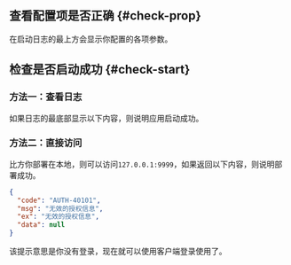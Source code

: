 ## 查看配置项是否正确 {#check-prop}

在启动日志的最上方会显示你配置的各项参数。

<bl-img src="../../imgs/deploy/backend-before-check.png" width="700px"/>

## 检查是否启动成功 {#check-start}

### 方法一：查看日志

如果日志的最底部显示以下内容，则说明应用启动成功。

<bl-img src="../../imgs/deploy/backend-success.png" width="700px"/>

### 方法二：直接访问

比方你部署在本地，则可以访问`127.0.0.1:9999`，如果返回以下内容，则说明部署成功。

```json
{
  "code": "AUTH-40101",
  "msg": "无效的授权信息",
  "ex": "无效的授权信息",
  "data": null
}
```

该提示意思是你没有登录，现在就可以使用客户端登录使用了。

<!-- 或者访问`localhost:9999/sys/alive`，返回以下内容则为成功。

```json
{
  "code": "20000",
  "msg": "成功",
  "data": "这里是 [blossom-backend] 服务器 [dev] 环境"
}
``` -->
